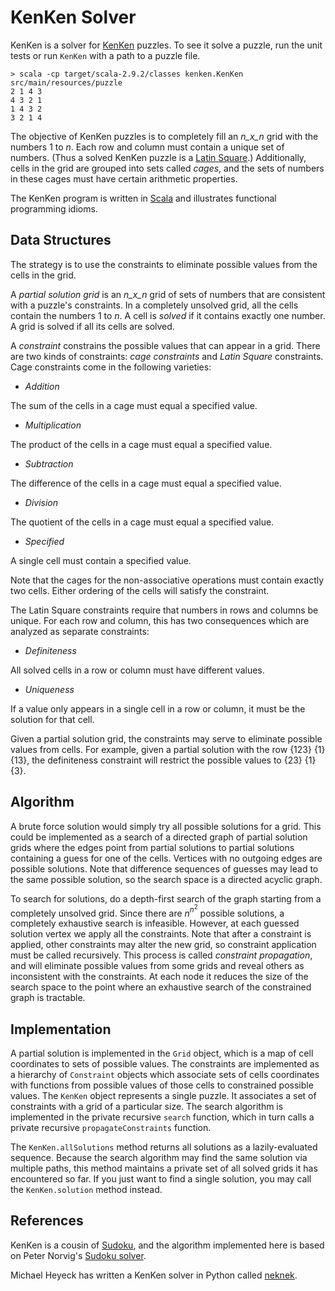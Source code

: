 KenKen Solver
=============

KenKen is a solver for [KenKen](http://www.kenken.com) puzzles.
To see it solve a puzzle, run the unit tests or run `KenKen` with a path to a puzzle file.

	> scala -cp target/scala-2.9.2/classes kenken.KenKen src/main/resources/puzzle
	2 1 4 3
	4 3 2 1
	1 4 3 2
	3 2 1 4

The objective of KenKen puzzles is to completely fill an _n_x_n_ grid with the numbers 1 to _n_.
Each row and column must contain a unique set of numbers.
(Thus a solved KenKen puzzle is a [Latin Square](http://en.wikipedia.org/wiki/Latin_square).)
Additionally, cells in the grid are grouped into sets called _cages_, and the sets of numbers in these cages must have certain arithmetic properties.

The KenKen program is written in [Scala](http://www.scala-lang.org) and illustrates functional programming idioms.

Data Structures
---------------

The strategy is to use the constraints to eliminate possible values from the cells in the grid.

A _partial solution grid_ is an _n_x_n_ grid of sets of numbers that are consistent with a puzzle's constraints.
In a completely unsolved grid, all the cells contain the numbers 1 to _n_.
A cell is _solved_ if it contains exactly one number.
A grid is solved if all its cells are solved.

A _constraint_ constrains the possible values that can appear in a grid.
There are two kinds of constraints: _cage constraints_ and _Latin Square_ constraints.
Cage constraints come in the following varieties:

* _Addition_

 The sum of the cells in a cage must equal a specified value.
* _Multiplication_

 The product of the cells in a cage must equal a specified value.
* _Subtraction_

 The difference of the cells in a cage must equal a specified value.
* _Division_

 The quotient of the cells in a cage must equal a specified value.
* _Specified_

 A single cell must contain a specified value.

Note that the cages for the non-associative operations must contain exactly two cells.
Either ordering of the cells will satisfy the constraint.

The Latin Square constraints require that numbers in rows and columns be unique.
For each row and column, this has two consequences which are analyzed as separate constraints:

* _Definiteness_

 All solved cells in a row or column must have different values.

* _Uniqueness_

 If a value only appears in a single cell in a row or column, it must be the solution for that cell.

Given a partial solution grid, the constraints may serve to eliminate possible values from cells.
For example, given a partial solution with the row {123} {1} {13}, the definiteness constraint will restrict the possible values to {23} {1} {3}.

Algorithm
---------

A brute force solution would simply try all possible solutions for a grid.
This could be implemented as a search of a directed graph of partial solution grids where the edges point from partial solutions to partial solutions containing a guess for one of the cells.
Vertices with no outgoing edges are possible solutions.
Note that difference sequences of guesses may lead to the same possible solution, so the search space is a directed acyclic graph.

To search for solutions, do a depth-first search of the graph starting from a completely unsolved
grid.
Since there are _n_<sup>_n_<sup>2</sup></sup> possible solutions, a completely exhaustive search is infeasible.
However, at each guessed solution vertex we apply all the constraints.
Note that after a constraint is applied, other constraints may alter the new grid, so constraint application must be called recursively.
This process is called _constraint propagation_, and will eliminate possible values from some grids and reveal others as inconsistent with the constraints.
At each node it reduces the size of the search space to the point where an exhaustive search of the constrained graph is tractable.

Implementation
--------------

A partial solution is implemented in the `Grid` object, which is a map of cell coordinates to sets of possible values.
The constraints are implemented as a hierarchy of `Constraint` objects which associate sets of cells coordinates with functions from possible values of those cells to constrained possible values.
The `KenKen` object represents a single puzzle.
It associates a set of constraints with a grid of a particular size.
The search algorithm is implemented in the private recursive `search` function, which in turn calls a private recursive `propagateConstraints` function.

The `KenKen.allSolutions` method returns all solutions as a lazily-evaluated sequence.
Because the search algorithm may find the same solution via multiple paths, this method maintains a private set of all solved grids it has encountered so far.
If you just want to find a single solution, you may call the `KenKen.solution` method instead.

References
----------

KenKen is a cousin of [Sudoku](http://en.wikipedia.org/wiki/Sudoku), and the algorithm implemented here is based on Peter Norvig's [Sudoku solver](http://norvig.com/sudoku.html).

Michael Heyeck has written a KenKen solver in Python called [neknek](http://www.mlsite.net/neknek).
